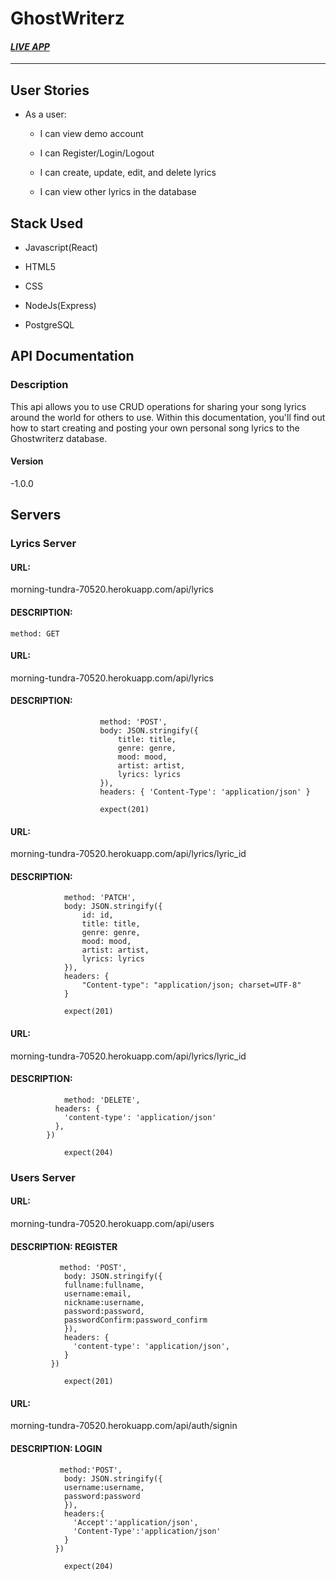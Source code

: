 # GhostWriterz

#### *[LIVE APP](https://ghostwriterz-app.vercel.app/)*

----------------------------------------------------------------------

## User Stories

* As a user:

    * I can view demo account

    * I can Register/Login/Logout

    * I can create, update, edit, and delete lyrics

    * I can view other lyrics in the database

## Stack Used

* Javascript(React)

* HTML5

* CSS

* NodeJs(Express)

* PostgreSQL



## API Documentation

### Description

This api allows you to use CRUD operations for sharing your song lyrics around the world for others to use. Within this documentation, you'll find out how to start creating and posting your own personal song lyrics to the Ghostwriterz database.

#### Version

-1.0.0

## Servers

### Lyrics Server

#### URL: 

morning-tundra-70520.herokuapp.com/api/lyrics

#### DESCRIPTION:

 ``` method: GET ```

#### URL: 

morning-tundra-70520.herokuapp.com/api/lyrics

#### DESCRIPTION: 

```                
                    method: 'POST',
                    body: JSON.stringify({
                        title: title,
                        genre: genre,
                        mood: mood,
                        artist: artist,
                        lyrics: lyrics
                    }),
                    headers: { 'Content-Type': 'application/json' }

                    expect(201)
```      

#### URL:

morning-tundra-70520.herokuapp.com/api/lyrics/lyric_id

#### DESCRIPTION: 

```
            method: 'PATCH',
            body: JSON.stringify({
                id: id,
                title: title,
                genre: genre,
                mood: mood,
                artist: artist,
                lyrics: lyrics
            }),
            headers: {
                "Content-type": "application/json; charset=UTF-8"
            }

            expect(201)
```

#### URL: 

morning-tundra-70520.herokuapp.com/api/lyrics/lyric_id

#### DESCRIPTION: 

```
            method: 'DELETE',
          headers: {
            'content-type': 'application/json'
          },
        })

            expect(204)
```

### Users Server

#### URL: 

morning-tundra-70520.herokuapp.com/api/users

#### DESCRIPTION: REGISTER

```
           method: 'POST',
            body: JSON.stringify({
            fullname:fullname,
            username:email,
            nickname:username,
            password:password,
            passwordConfirm:password_confirm
            }),
            headers: {
              'content-type': 'application/json',
            }
         })

            expect(201)
```

#### URL: 

morning-tundra-70520.herokuapp.com/api/auth/signin

#### DESCRIPTION: LOGIN

```
           method:'POST',
            body: JSON.stringify({
            username:username,
            password:password
            }),
            headers:{
              'Accept':'application/json',
              'Content-Type':'application/json'
            }
          })

            expect(204)
```
               

